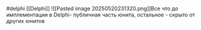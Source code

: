#delphi [[Delphi]]
![[Pasted image 20250520231320.png]]Все что до имплементации в Delphi- публичная часть юнита, остальное - скрыто от других юнитов